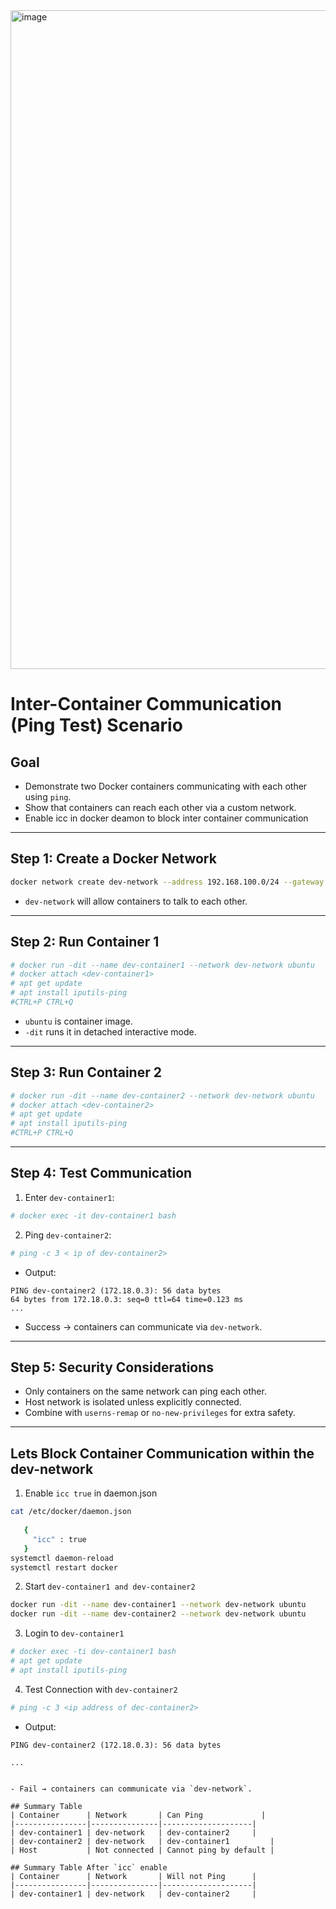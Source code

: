 
<img width="2102" height="1054" alt="image" src="https://github.com/user-attachments/assets/30146b1e-8243-4547-ac7f-5860857e1957" />

# Inter-Container Communication (Ping Test) Scenario

## Goal
- Demonstrate two Docker containers communicating with each other using `ping`.  
- Show that containers can reach each other via a custom network.
- Enable icc in docker deamon to block inter container communication
---

## Step 1: Create a Docker Network
```bash
docker network create dev-network --address 192.168.100.0/24 --gateway 192.168.200.1
```
- `dev-network` will allow containers to talk to each other.

---

## Step 2: Run Container 1
```bash
# docker run -dit --name dev-container1 --network dev-network ubuntu
# docker attach <dev-container1>
# apt get update
# apt install iputils-ping
#CTRL+P CTRL+Q

```
- `ubuntu` is container image.  
- `-dit` runs it in detached interactive mode.  

---

## Step 3: Run Container 2
```bash
# docker run -dit --name dev-container2 --network dev-network ubuntu
# docker attach <dev-container2>
# apt get update
# apt install iputils-ping
#CTRL+P CTRL+Q
```
---

## Step 4: Test Communication
1. Enter `dev-container1`:
```bash
# docker exec -it dev-container1 bash
```

2. Ping `dev-container2`:
```bash
# ping -c 3 < ip of dev-container2>
```
- Output:
```
PING dev-container2 (172.18.0.3): 56 data bytes
64 bytes from 172.18.0.3: seq=0 ttl=64 time=0.123 ms
...
```
- Success → containers can communicate via `dev-network`.

---

## Step 5: Security Considerations
- Only containers on the same network can ping each other.  
- Host network is isolated unless explicitly connected.  
- Combine with `userns-remap` or `no-new-privileges` for extra safety.

---

## Lets Block Container Communication within the dev-network

1. Enable `icc true` in daemon.json
```bash
cat /etc/docker/daemon.json
 
   {
     "icc" : true
   }
systemctl daemon-reload
systemctl restart docker
```

2. Start `dev-container1 and dev-container2`
```bash 
docker run -dit --name dev-container1 --network dev-network ubuntu
docker run -dit --name dev-container2 --network dev-network ubuntu
```

3. Login to `dev-container1`
```bash
# docker exec -ti dev-container1 bash
# apt get update 
# apt install iputils-ping
```

4. Test Connection with `dev-container2`
```bash
# ping -c 3 <ip address of dec-container2>
```

- Output:
```
PING dev-container2 (172.18.0.3): 56 data bytes

...


- Fail → containers can communicate via `dev-network`.

## Summary Table
| Container      | Network       | Can Ping             |
|----------------|---------------|--------------------|
| dev-container1 | dev-network   | dev-container2     |
| dev-container2 | dev-network   | dev-container1         |
| Host           | Not connected | Cannot ping by default |

## Summary Table After `icc` enable
| Container      | Network       | Will not Ping      |
|----------------|---------------|--------------------|
| dev-container1 | dev-network   | dev-container2     |
